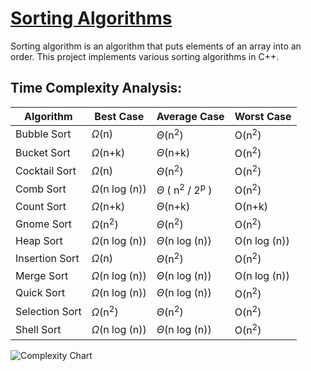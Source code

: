 # [Sorting Algorithms](https://en.wikipedia.org/wiki/Sorting_algorithm)

Sorting algorithm is an algorithm that puts elements of an array into an order. This project implements various sorting algorithms in C++.

## Time Complexity Analysis:

|Algorithm|Best Case|Average Case|Worst Case|
|---|---|---|---|
|Bubble Sort|$\Omega$(n)|$\Theta$(n<sup>2</sup>)|O(n<sup>2</sup>)|
|Bucket Sort|$\Omega$(n+k)|$\Theta$(n+k)|O(n<sup>2</sup>)|
|Cocktail Sort|$\Omega$(n)|$\Theta$(n<sup>2</sup>)|O(n<sup>2</sup>)|
|Comb Sort|$\Omega$(n log (n))|$\Theta$ ( n<sup>2</sup> / 2<sup>p</sup> )|O(n<sup>2</sup>)|
|Count Sort|$\Omega$(n+k)|$\Theta$(n+k)|O(n+k)|
|Gnome Sort|$\Omega$(n<sup>2</sup>)|$\Theta$(n<sup>2</sup>)|O(n<sup>2</sup>)|
|Heap Sort|$\Omega$(n log (n))|$\Theta$(n log (n))|O(n log (n))|
|Insertion Sort|$\Omega$(n)|$\Theta$(n<sup>2</sup>)|O(n<sup>2</sup>)|
|Merge Sort|$\Omega$(n log (n))|$\Theta$(n log (n))|O(n log (n))|
|Quick Sort|$\Omega$(n log (n))|$\Theta$(n log (n))|O(n<sup>2</sup>)|
|Selection Sort|$\Omega$(n<sup>2</sup>)|$\Theta$(n<sup>2</sup>)|O(n<sup>2</sup>)|
|Shell Sort|$\Omega$(n log (n))|$\Theta$(n log (n))|O(n<sup>2</sup>)|

![Complexity Chart](http://frontend.turing.io/assets/images/lessons/sorting-algorithms/big-O.png)
